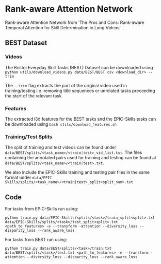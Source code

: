 # Rank-aware Attention Network
Rank-aware Attention Network from 'The Pros and Cons: Rank-aware Temporal Attention for Skill Determination in Long Videos'.

## BEST Dataset
### Videos
The Bristol Everyday Skill Tasks (BEST) Dataset can be downloaded using `python utils/download_videos.py data/BEST/BEST.csv <download_dir> --trim`

The `--trim` flag extracts the part of the original video used in training/testing i.e. removing title sequences or unrelated tasks preceeding the start of the relevant task.

### Features
The extracted i3d features for the BEST tasks and the EPIC-Skills tasks can be downloaded using `bash utils/download_features.sh`

### Training/Test Splits
The split of training and test videos can be found under `data/BEST/splits/<task_name>/<train|test>_vid_list.txt`. The files containing the annotated pairs used for training and testing can be found at `data/BEST/splits/<task_name>/<train|test>.txt`. 

We also include the EPIC-Skills training and testing pair files in the same format under `data/EPIC-Skills/splits/<task_name>/<train|test>_split<split_num>.txt`


## Code

For tasks from EPIC-Skills run using:

```python train.py data/EPIC-Skills/splits/<task>/train_split<split>.txt data/EPIC-Skills/splits/<task>/test_split<split>.txt <path_to_features> -e --transform -attention --diversity_loss --disparity_loss --rank_aware_loss```

For tasks from BEST run using:

```python train.py data/BEST/splits/<task>/train.txt data/BEST/splits/<task>/test.txt <path_to_features> -e --transform -attention --diversity_loss --disparity_loss --rank_aware_loss```
